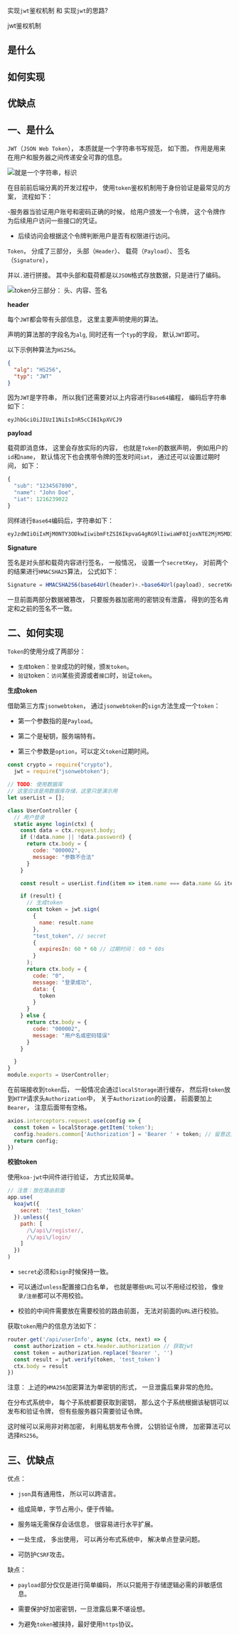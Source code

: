 实现`jwt`鉴权机制
和
实现`jwt`的思路?

jwt鉴权机制

## 是什么
## 如何实现
## 优缺点

## 一、是什么

`JWT`（`JSON Web Token`），
本质就是一个字符串书写规范，
如下图，
作用是用来在用户和服务器之间传递安全可靠的信息。

![就是一个字符串，标识](../images/nodejs/实现jwt鉴权机制和思路/1.png)

在目前前后端分离的开发过程中，
使用`token`鉴权机制用于身份验证是最常见的方案，
流程如下：

-服务器当验证用户账号和密码正确的时候，
给用户颁发一个令牌，
这个令牌作为后续用户访问一些接口的凭证。

- 后续访问会根据这个令牌判断用户是否有权限进行访问。

`Token`，
分成了三部分，
头部（`Header`）、
载荷（`Payload`）、
签名（`Signature`），

并以`.`进行拼接。
其中头部和载荷都是以`JSON`格式存放数据，只是进行了编码。

![token分三部分： 头、内容、签名](../images/nodejs/实现jwt鉴权机制和思路/2.png)

**header**

每个`JWT`都会带有头部信息，
这里主要声明使用的算法。

声明的算法那的字段名为`alg`,
同时还有一个`typ`的字段，
默认`JWT`即可。

以下示例种算法为`HS256`。

```JSON
{
  "alg": "HS256",
  "typ": "JWT"
}
```
因为`JWT`是字符串，
所以我们还需要对以上内容进行`Base64`编程，
编码后字符串如下：
```JS
eyJhbGciOiJIUzI1NiIsInR5cCI6IkpXVCJ9
```
**payload**

载荷即消息体，
这里会存放实际的内容，
也就是`Token`的数据声明，
例如用户的`id`和`name`，
默认情况下也会携带令牌的签发时间`iat`，
通过还可以设置过期时间，
如下：

```js
{
  "sub": "1234567890",
  "name": "John Doe",
  "iat": 1216239022
}
```
同样进行`Base64`编码后，字符串如下：
```js
eyJzdWIiOiIxMjM0NTY3ODkwIiwibmFtZSI6IkpvaG4gRG9lIiwiaWF0IjoxNTE2MjM5MDIyfQ
```
**Signature**

签名是对头部和载荷内容进行签名，
一般情况，
设置一个`secretKey`，
对前两个的结果进行`HMACSHA25`算法，
公式如下：

```js
Signature = HMACSHA256(base64Url(header)+.+base64Url(payload), secretKey)
```
一旦前面两部分数据被篡改，
只要服务器加密用的密钥没有泄露，
得到的签名肯定和之前的签名不一致。

## 二、如何实现

`Token`的使用分成了两部分：

- `生成`token：`登录`成功的时候，颁`发token`。
- `验证`token：`访问`某些资源或者`接口`时，`验`证`token`。

**生成token**

借助第三方库`jsonwebtoken`，
通过`jsonwebtoken`的`sign`方法生成一个`token`：

- 第一个参数指的是`Payload`。

- 第二个是秘钥，服务端特有。

- 第三个参数是`option`，可以定义`token`过期时间。

```js
const crypto = require("crypto"),
  jwt = require("jsonwebtoken");

// TODO: 使用数据库
// 这里应该是用数据库存储，这里只是演示用
let userList = [];

class UserController {
  // 用户登录
  static async login(ctx) {
    const data = ctx.request.body;
    if (!data.name || !data.password) {
      return ctx.body = {
        code: "000002",
        message: "参数不合法"
      }
    }

    const result = userList.find(item => item.name === data.name && item.password === crypto.createHash('md5').update(data.password).digest('hex'));

    if (result) {
      // 生成token
      const token = jwt.sign(
        {
          name: result.name
        },
        "test_token", // secret
        {
          expiresIn: 60 * 60 // 过期时间： 60 * 60s
        }
      );
      return ctx.body = {
        code: "0",
        message: "登录成功",
        data: {
          token
        }
      }
    } else {
      return ctx.body = {
        code: "000002",
        message: "用户名或密码错误"
      }
    }

  }
}
module.exports = UserController;
```
在前端接收到`token`后，
一般情况会通过`localStorage`进行缓存，
然后将`token`放到`HTTP`请求头`Authorization`中，
关于`Authorization`的设置，
前面要加上`Bearer`，
注意后面带有空格。

```js
axios.interceptors.request.use(config => {
  const token = localStorage.getItem('token');
  config.headers.common['Authorization'] = 'Bearer ' + token; // 留意这里的 Authorization
  return config;
})
```
**校验token**

使用`koa-jwt`中间件进行验证，
方式比较简单。

```js
// 注意：放在路由前面
app.use(
  koajwt({
    secret: 'test_token'
  }).unless({
    path: [
      /\/api\/register/,
      /\/api\/login/
    ]
  })
)
```

- `secret`必须和`sign`时候保持一致。

- 可以通过`unless`配置接口白名单，
也就是哪些`URL`可以不用经过校验，
像`登录/注册`都可以不用校验。

- 校验的中间件需要放在需要校验的路由前面，
无法对前面的`URL`进行校验。

获取`token`用户的信息方法如下：

```js
router.get('/api/userInfo', async (ctx, next) => {
  const authorization = ctx.header.authorization // 获取jwt
  const token = authorization.replace('Bearer ', '')
  const result = jwt.verify(token, 'test_token')
  ctx.body = result
})
```
注意：
上述的`HMA256`加密算法为单密钥的形式，
一旦泄露后果非常的危险。

在分布式系统中，
每个子系统都要获取到密钥，
那么这个子系统根据该秘钥可以发布和验证令牌，
但有些服务器只需要验证令牌。

这时候可以采用非对称加密，
利用私钥发布令牌，
公钥验证令牌，
加密算法可以选择`RS256`。

## 三、优缺点

优点：

- `json`具有通用性，
所以可以跨语言。

- 组成简单，字节占用小，便于传输。

- 服务端无需保存会话信息，
很容易进行水平扩展。

- 一处生成，
多出使用，
可以再分布式系统中，
解决单点登录问题。

- 可防护`CSRF`攻击。

缺点：

- `payload`部分仅仅是进行简单编码，
所以只能用于存储逻辑必需的非敏感信息。

- 需要保护好加密密钥，一旦泄露后果不堪设想。

- 为避免`token`被挟持，最好使用`https`协议。












